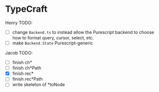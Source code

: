 # TypeCraft

Henry TODO:
- [ ] change `Backend.ts` to instead allow the Purescript backend to choose how
  to format query, cursor, select, etc.
- [ ] make `Backend.State` Purescript-generic

Jacob TODO:
- [ ] finish ch*
- [ ] finish ch*Path
- [x] finish rec*
- [ ] finish rec*Path
- [ ] write skeleton of *toNode
